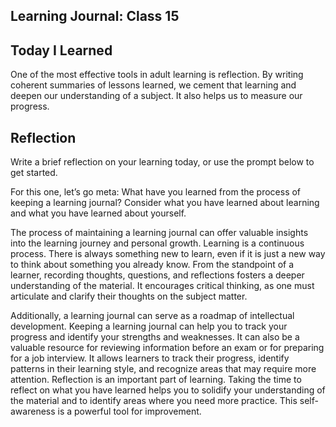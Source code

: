 ## Learning Journal: Class 15

## Today I Learned

One of the most effective tools in adult learning is reflection. By writing coherent summaries of lessons learned, we cement that learning and deepen our understanding of a subject. It also helps us to measure our progress.

## Reflection

Write a brief reflection on your learning today, or use the prompt below to get started.

For this one, let’s go meta: What have you learned from the process of keeping a learning journal? Consider what you have learned about learning and what you have learned about yourself.

The process of maintaining a learning journal can offer valuable insights into the learning journey and personal growth. Learning is a continuous process. There is always something new to learn, even if it is just a new way to think about something you already know. From the standpoint of a learner, recording thoughts, questions, and reflections fosters a deeper understanding of the material. It encourages critical thinking, as one must articulate and clarify their thoughts on the subject matter.

Additionally, a learning journal can serve as a roadmap of intellectual development. Keeping a learning journal can help you to track your progress and identify your strengths and weaknesses. It can also be a valuable resource for reviewing information before an exam or for preparing for a job interview. It allows learners to track their progress, identify patterns in their learning style, and recognize areas that may require more attention. Reflection is an important part of learning. Taking the time to reflect on what you have learned helps you to solidify your understanding of the material and to identify areas where you need more practice. This self-awareness is a powerful tool for improvement.
